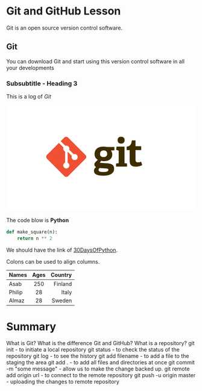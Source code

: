 # Git and GitHub Lesson

Git is an open source version control software.

## Git

You can download Git and start using this version control software in all your developments

### Subsubtitle - Heading 3

This is a log of *Git*

![Git log](./images/git.png)

The code blow is **Python**

```py
def make_square(n):
    return n ** 2
```

We should have the link of [30DaysOfPython](https://github.com/Asabeneh/30-Days-Of-JavaScript).

Colons can be used to align columns.

| Names       | Ages          | Country  |
| ------------- |:-------------:| -----:|
| Asab     | 250 | Finland |
| Philip      | 28      | Italy   |
| Almaz | 28      |    Sweden |

# Summary

What is Git?
What is the difference Git and GitHub?
What is a repository?
git init - to initiate a local repository
git status - to check the status of the repository
git log - to see the history
git add filename - to add a file to the staging the area
git add . - to add all files and directories at once
git commit -m "some message" - allow us to make the change backed up.
git remote add origin url - to connect to the remote repository
git push -u origin master - uploading the changes to remote repository